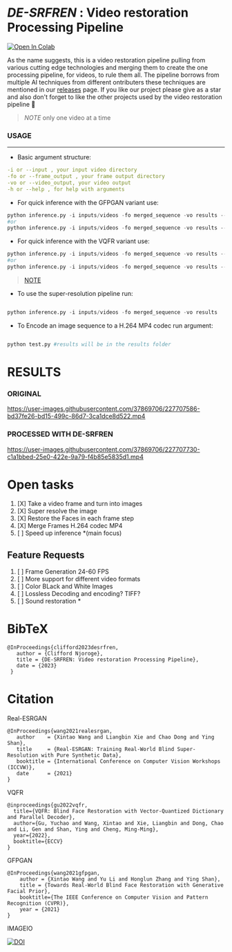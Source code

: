 # ***DE-SRFREN*** : Video restoration Processing Pipeline
[![Open In Colab](https://colab.research.google.com/assets/colab-badge.svg)](https://colab.research.google.com/drive/11m6d16yPfaqauhxKTitb6mBmc4zM3KYS?usp=sharing])

As the name suggests, this is a video restoration pipeline pulling from various cutting edge technologies and merging them to create the one processing pipeline, for videos, to rule them all. The pipeline borrows from multiple  AI techniques from different ontributers these techniques are mentioned in our [releases](https://github.com/cliffordkleinsr/DE-SRFREN/releases) page.
If you like our project please give as a star and also don't forget to like the other projects used by the video restoration pipeline :cowboy_hat_face:

> *NOTE* only one video at a time

### USAGE
----
- Basic argument structure:
```yaml
-i or --input , your input video directory
-fo or --frame_output , your frame output directory
-vo or --video_output, your video output
-h or --help , for help with arguments
```

- For quick inference with the GFPGAN variant use:
```py
python inference.py -i inputs/videos -fo merged_sequence -vo results --face_enhance --bg_upsampler None #for faster inference
#or
python inference.py -i inputs/videos -fo merged_sequence -vo results --face_enhance #to super resolve your image after restoration
```
- For quick inference with the VQFR variant use:
```py
python inference.py -i inputs/videos -fo merged_sequence -vo results --vqfr_enhance -v 2.0 -s 2 -f 0.1 --bg_upsampler None #for faster inference
#or
python inference.py -i inputs/videos -fo merged_sequence -vo results --vqfr_enhance -v 2.0 -s 2 -f 0.1 #to super resolve your image after restoration
```
> [NOTE](https://github.com/cliffordkleinsr/DE-SRFREN/releases#:~:text=I%20realized%20that%20the%20VQFR%20face%20restoration%20pipeline%20does%20not%20work%20well%20with%20a%20subject%27s%20eyes%20and%20hair%20features.)
- To use the super-resolution pipeline run:
```py

python inference.py -i inputs/videos -fo merged_sequence -vo results 

```


- To Encode an image sequence to a H.264 MP4 codec run argument:
```py

python test.py #results will be in the results folder

```

# RESULTS
### ORIGINAL
https://user-images.githubusercontent.com/37869706/227707586-bd37fe26-bd15-499c-86d7-3ca1dce8d522.mp4 

### PROCESSED WITH DE-SRFREN
https://user-images.githubusercontent.com/37869706/227707730-c1a1bbed-25e0-422e-9a79-f4b85e5835d1.mp4


# Open tasks
1. [X] Take a video frame and turn into images
2. [X] Super resolve the image
3. [X] Restore the Faces in each frame step
4. [X] Merge Frames H.264 codec MP4
5. [ ] Speed up inference *(main focus)

Feature Requests
-------------
1. [ ] Frame Generation 24-60 FPS
2. [ ] More support for different video formats
2. [ ] Color BLack and White Images
3. [ ] Lossless Decoding and encoding? TIFF?
4. [ ] Sound restoration *

 
 # BibTeX
 ```
 @InProceedings{clifford2023desrfren,
    author = {Clifford Njoroge},
    title = {DE-SRFREN: Video restoration Processing Pipeline},
    date = {2023}
  }
  ```
 # Citation
 Real-ESRGAN
 ```
 @InProceedings{wang2021realesrgan,
    author    = {Xintao Wang and Liangbin Xie and Chao Dong and Ying Shan},
    title     = {Real-ESRGAN: Training Real-World Blind Super-Resolution with Pure Synthetic Data},
    booktitle = {International Conference on Computer Vision Workshops (ICCVW)},
    date      = {2021}
}
```
VQFR
```
@inproceedings{gu2022vqfr,
  title={VQFR: Blind Face Restoration with Vector-Quantized Dictionary and Parallel Decoder},
  author={Gu, Yuchao and Wang, Xintao and Xie, Liangbin and Dong, Chao and Li, Gen and Shan, Ying and Cheng, Ming-Ming},
  year={2022},
  booktitle={ECCV}
}
```
GFPGAN
```
@InProceedings{wang2021gfpgan,
    author = {Xintao Wang and Yu Li and Honglun Zhang and Ying Shan},
    title = {Towards Real-World Blind Face Restoration with Generative Facial Prior},
    booktitle={The IEEE Conference on Computer Vision and Pattern Recognition (CVPR)},
    year = {2021}
}
```
IMAGEIO

[![DOI](https://zenodo.org/badge/DOI/10.5281/zenodo.7751274.svg)](https://doi.org/10.5281/zenodo.7751274)
